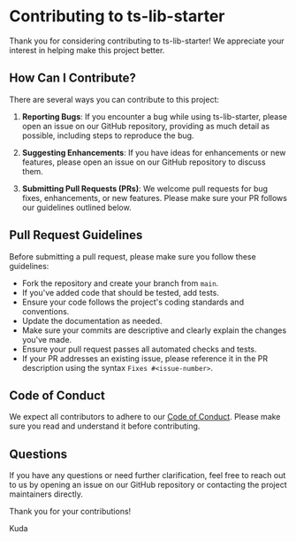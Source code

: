 # Contributing to ts-lib-starter

Thank you for considering contributing to ts-lib-starter! We appreciate your interest in helping make this project better.

## How Can I Contribute?

There are several ways you can contribute to this project:

1. **Reporting Bugs**: If you encounter a bug while using ts-lib-starter, please open an issue on our GitHub repository, providing as much detail as possible, including steps to reproduce the bug.

2. **Suggesting Enhancements**: If you have ideas for enhancements or new features, please open an issue on our GitHub repository to discuss them.

3. **Submitting Pull Requests (PRs)**: We welcome pull requests for bug fixes, enhancements, or new features. Please make sure your PR follows our guidelines outlined below.

## Pull Request Guidelines

Before submitting a pull request, please make sure you follow these guidelines:

- Fork the repository and create your branch from `main`.
- If you've added code that should be tested, add tests.
- Ensure your code follows the project's coding standards and conventions.
- Update the documentation as needed.
- Make sure your commits are descriptive and clearly explain the changes you've made.
- Ensure your pull request passes all automated checks and tests.
- If your PR addresses an existing issue, please reference it in the PR description using the syntax `Fixes #<issue-number>`.

## Code of Conduct

We expect all contributors to adhere to our [Code of Conduct](CODE_OF_CONDUCT.md). Please make sure you read and understand it before contributing.

## Questions

If you have any questions or need further clarification, feel free to reach out to us by opening an issue on our GitHub repository or contacting the project maintainers directly.

Thank you for your contributions!

Kuda
